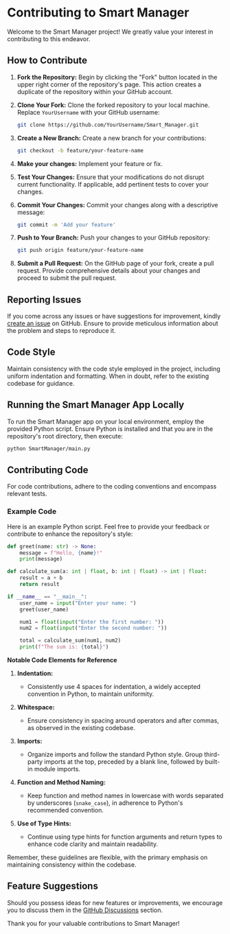 # Contributing to Smart Manager

Welcome to the Smart Manager project! We greatly value your interest in contributing to this endeavor.

## How to Contribute

1. **Fork the Repository:** Begin by clicking the "Fork" button located in the upper right corner of the repository's page. This action creates a duplicate of the repository within your GitHub account.

2. **Clone Your Fork:** Clone the forked repository to your local machine. Replace `YourUsername` with your GitHub username:

   ```bash
   git clone https://github.com/YourUsername/Smart_Manager.git
   ```

3. **Create a New Branch:** Create a new branch for your contributions:

   ```bash
   git checkout -b feature/your-feature-name
   ```

4. **Make your changes:** Implement your feature or fix.

5. **Test Your Changes:** Ensure that your modifications do not disrupt current functionality. If applicable, add pertinent tests to cover your changes.

6. **Commit Your Changes:** Commit your changes along with a descriptive message:

   ```bash
   git commit -m 'Add your feature'
   ```

7. **Push to Your Branch:** Push your changes to your GitHub repository:

   ```bash
   git push origin feature/your-feature-name
   ```

8. **Submit a Pull Request:** On the GitHub page of your fork, create a pull request. Provide comprehensive details about your changes and proceed to submit the pull request.

## Reporting Issues

If you come across any issues or have suggestions for improvement, kindly [create an issue](https://github.com/JeelDobariya38/Smart-Manager/issues) on GitHub. Ensure to provide meticulous information about the problem and steps to reproduce it.

## Code Style

Maintain consistency with the code style employed in the project, including uniform indentation and formatting. When in doubt, refer to the existing codebase for guidance.

<!-- ## Code of Conduct

Please be mindful that this project adheres to a [Code of Conduct](CODE_OF_CONDUCT.md). By participating, you agree to uphold these principles. -->

## Running the Smart Manager App Locally

To run the Smart Manager app on your local environment, employ the provided Python script. Ensure Python is installed and that you are in the repository's root directory, then execute:

```bash
python SmartManager/main.py
```

## Contributing Code

For code contributions, adhere to the coding conventions and encompass relevant tests.

### Example Code

Here is an example Python script. Feel free to provide your feedback or contribute to enhance the repository's style:

```python
def greet(name: str) -> None:
    message = f"Hello, {name}!"
    print(message)

def calculate_sum(a: int | float, b: int | float) -> int | float:
    result = a + b
    return result

if __name__ == "__main__":
    user_name = input("Enter your name: ")
    greet(user_name)

    num1 = float(input("Enter the first number: "))
    num2 = float(input("Enter the second number: "))

    total = calculate_sum(num1, num2)
    print(f"The sum is: {total}")

```

**Notable Code Elements for Reference**

1. **Indentation:**
   - Consistently use 4 spaces for indentation, a widely accepted convention in Python, to maintain uniformity.

2. **Whitespace:**
   - Ensure consistency in spacing around operators and after commas, as observed in the existing codebase.

3. **Imports:**
   - Organize imports and follow the standard Python style. Group third-party imports at the top, preceded by a blank line, followed by built-in module imports.

4. **Function and Method Naming:**
   - Keep function and method names in lowercase with words separated by underscores (`snake_case`), in adherence to Python's recommended convention.

5. **Use of Type Hints:**
   - Continue using type hints for function arguments and return types to enhance code clarity and maintain readability.

Remember, these guidelines are flexible, with the primary emphasis on maintaining consistency within the codebase.

## Feature Suggestions

Should you possess ideas for new features or improvements, we encourage you to discuss them in the [GitHub Discussions](https://github.com/JeelDobariya38/Smart-Manager/discussions) section.

Thank you for your valuable contributions to Smart Manager!
